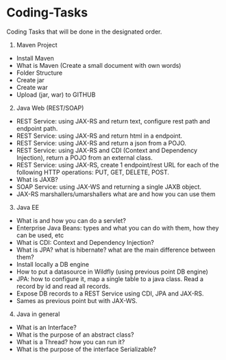 # Coding-Tasks
Coding Tasks that will be done in the designated order.

1. Maven Project
  * Install Maven
  * What is Maven (Create a small document with own words)
  * Folder Structure
  * Create jar
  * Create war
  * Upload (jar, war) to GITHUB
2. Java Web (REST/SOAP)
  * REST Service: using JAX-RS and return text, configure rest path and endpoint path.
  * REST Service: using JAX-RS and return html in a endpoint.
  * REST Service: using JAX-RS and return a json from a POJO.
  * REST Service: using JAX-RS and CDI (Context and Dependency Injection), return a POJO from an external class.
  * REST Service: using JAX-RS, create 1 endpoint/rest URL for each of the following HTTP operations: PUT, GET, DELETE, POST.
  * What is JAXB?
  * SOAP Service: using JAX-WS and returning a single JAXB object.
  * JAX-RS marshallers/umarshallers what are and how you can use them
3. Java EE
  * What is and how you can do a servlet?
  * Enterprise Java Beans: types and what you can do with them, how they can be used, etc
  * What is CDI: Context and Dependency Injection?
  * What is JPA? what is hibernate? what are the main difference between them?
  * Install locally a DB engine
  * How to put a datasource in Wildfly (using previous point DB engine)
  * JPA: how to configure it, map a single table to a java class. Read a record by id and read all records.
  * Expose DB records to a REST Service using CDI, JPA and JAX-RS.
  * Sames as previous point but with JAX-WS.
4. Java in general
  * What is an Interface?
  * What is the purpose of an abstract class?
  * What is a Thread? how you can run it?
  * What is the purpose of the interface Serializable?
